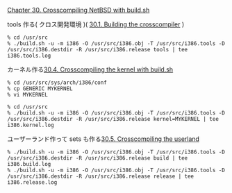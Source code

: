 [Chapter 30. Crosscompiling NetBSD with build.sh](http://www.netbsd.org/docs/guide/en/chap-build.html)

tools 作る( クロス開発環境 )( [30.1. Building the crosscompiler](http://www.netbsd.org/docs/guide/en/chap-build.html#chap-build-tools) )

    % cd /usr/src
    % ./build.sh -u -m i386 -O /usr/src/i386.obj -T /usr/src/i386.tools -D /usr/src/i386.destdir -R /usr/src/i386.release tools | tee i386.tools.log

カーネル作る[30.4. Crosscompiling the kernel with build.sh](http://www.netbsd.org/docs/guide/en/chap-build.html#chap-boot-cross-build-kernel)

    % cd /usr/src/sys/arch/i386/conf
    % cp GENERIC MYKERNEL
    % vi MYKERNEL

    % cd /usr/src
    % ./build.sh -u -m i386 -O /usr/src/i386.obj -T /usr/src/i386.tools -D /usr/src/i386.destdir -R /usr/src/i386.release kernel=MYKERNEL | tee i386.kernel.log

ユーザーランド作って sets も作る[30.5. Crosscompiling the userland](http://www.netbsd.org/docs/guide/en/chap-build.html#chap-build-release)

    % ./build.sh -u -m i386 -O /usr/src/i386.obj -T /usr/src/i386.tools -D /usr/src/i386.destdir -R /usr/src/i386.release build | tee i386.build.log
    % ./build.sh -u -m i386 -O /usr/src/i386.obj -T /usr/src/i386.tools -D /usr/src/i386.destdir -R /usr/src/i386.release release | tee i386.release.log

